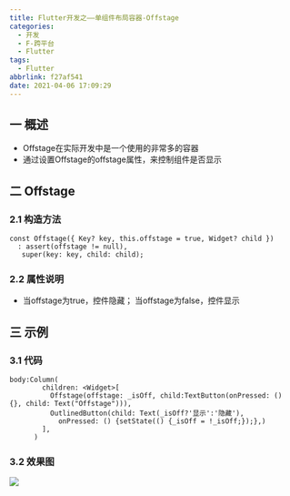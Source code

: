 ```yaml
---
title: Flutter开发之——单组件布局容器-Offstage
categories:
  - 开发
  - F-跨平台
  - Flutter
tags:
  - Flutter
abbrlink: f27af541
date: 2021-04-06 17:09:29
---
```

## 一 概述

* Offstage在实际开发中是一个使用的非常多的容器
* 通过设置Offstage的offstage属性，来控制组件是否显示

<!--more-->

## 二 Offstage

### 2.1 构造方法

```
const Offstage({ Key? key, this.offstage = true, Widget? child })
  : assert(offstage != null),
   super(key: key, child: child);
```

### 2.2 属性说明

* 当offstage为true，控件隐藏； 当offstage为false，控件显示

## 三 示例

### 3.1 代码

```
body:Column(
        children: <Widget>[
          Offstage(offstage: _isOff, child:TextButton(onPressed: () {}, child: Text("Offstage"))),
          OutlinedButton(child: Text(_isOff?'显示':'隐藏'),
            onPressed: () {setState(() {_isOff = !_isOff;});},)
        ],
      )
```

### 3.2 效果图

![][1]


[1]:https://raw.githubusercontent.com/PGzxc/CDN/master/blog-flutter/flutter-offstage-sample.gif